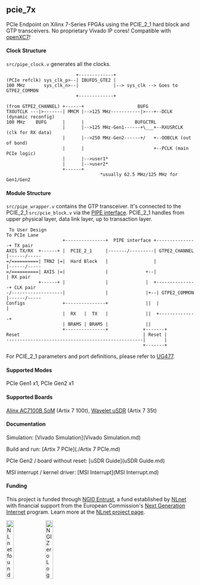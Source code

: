 ## pcie_7x

PCIe Endpoint on Xilinx 7-Series FPGAs using the PCIE_2_1 hard block and GTP transceivers. No proprietary Vivado IP cores! Compatible with [openXC7](https://github.com/openXC7)! 

#### Clock Structure

`src/pipe_clock.v` generates all the clocks. 

```
                          +-------------+
(PCIe refclk) sys_clk_p>--| IBUFDS_GTE2 |
100 MHz       sys_clk_n>--|             |--> sys_clk --> Goes to GTPE2_COMMON
                          +-------------+
                         
(from GTPE2_CHANNEL) +------+                    BUFG
TXOUTCLK ---|>-------| MMCM |-->125 MHz-----------|>---+--DCLK (dynamic reconfig)
100 MHz    BUFG      |      |                   BUFGCTRL
                     |      |-->125 MHz-Gen1------+\___+--RXUSRCLK (clk for RX data)                             
                     |      |-->250 MHz-Gen2------+/   +--OOBCLK (out of bond)
                     |      |                          +--PCLK (main PCIe logic)
                     |      |-->user1* 
                     |      |-->user2* 
                     +------+
                                   *usually 62.5 MHz/125 MHz for Gen1/Gen2
```

#### Module Structure

`src/pipe_wrapper.v` contains the GTP transceiver. It's connected to the PCIE_2_1 `src/pcie_block.v` via the [PIPE interface](https://en.wikipedia.org/wiki/PCI_Express#Physical_layer). PCIE_2_1 handles from upper physical layer, data link layer, up to transaction layer. 

```
 To User Design                                                         To PCIe Lane
                     +---------------+  PIPE interface +---------------+ TX pair
AXIS TX/RX  +------+ |  PCIE_2_1     |-------/---------| GTPE2_CHANNEL |------/-----
=/==========| TRN2 |=|  Hard Block   |                 |               |------/-----
=/==========| AXIS |=|               |              +--|               | RX pair
            +------+ |               |              |  +---------------+ CLK pair
-/-------------------|               |              |+--| GTPE2_COMMON |------/-----
Configs              +---------------+              ||  |              |
                     |  RX   |  TX   |              ||  +--------------+
                     | BRAMS | BRAMS |              ||
                     +---------------+             +-------+
Reset                                              | Reset |
---------------------------------------------------|       |
                                                   +-------+
```

For PCIE_2_1 parameters and port definitions, please refer to [UG477](https://docs.amd.com/v/u/en-US/ug477_7Series_IntBlock_PCIe). 

#### Supported Modes

PCIe Gen1 x1, PCIe Gen2 x1

#### Supported Boards

[Alinx AC7100B SoM](https://www.en.alinx.com/detail/498) (Artix 7 100t), [Wavelet uSDR](https://www.crowdsupply.com/wavelet-lab/usdr) (Artix 7 35t)

#### Documentation

Simulation: [Vivado Simulation](Vivado Simulation.md)

Build and run: [Artix 7 PCIe](./Artix 7 PCIe.md)

PCIe Gen2 / board without reset: [uSDR Guide](uSDR Guide.md)

MSI interrupt / kernel driver: [MSI Interrupt](MSI Interrupt.md)

#### Funding

This project is funded through [NGI0 Entrust](https://nlnet.nl/entrust), a fund established by [NLnet](https://nlnet.nl) with financial support from the European Commission's [Next Generation Internet](https://ngi.eu) program. Learn more at the [NLnet project page](https://nlnet.nl/project/PTP-timingcard-gateware).

[<img src="https://nlnet.nl/logo/banner.png" alt="NLnet foundation logo" width="20%" />](https://nlnet.nl) [<img src="https://nlnet.nl/image/logos/NGI0_tag.svg" alt="NGI Zero Logo" width="20%" />](https://nlnet.nl/entrust)
